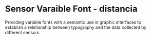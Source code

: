 # Sensor Varaible Font - distancia
Providing variable fonts with a semantic use in graphic interfaces to establish a relationship between typography and the data collected by different sensors
